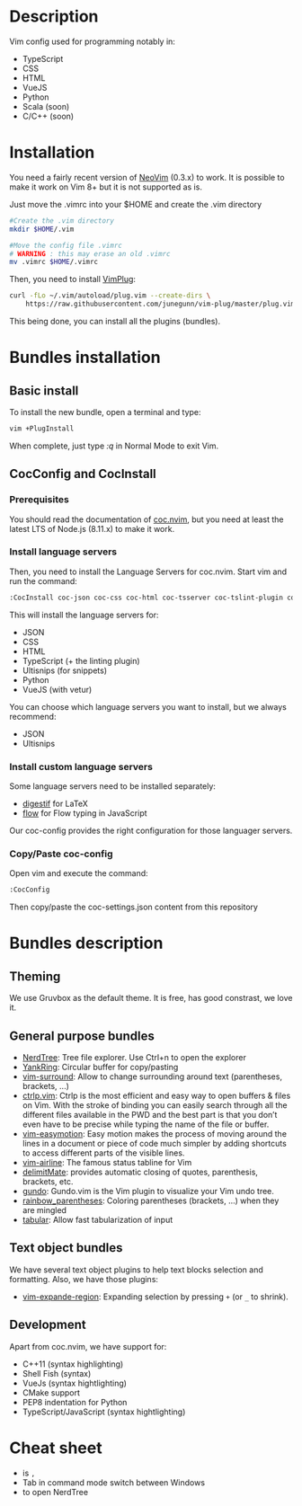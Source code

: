 # Description

Vim config used for programming notably in:

- TypeScript
- CSS
- HTML
- VueJS
- Python
- Scala (soon)
- C/C++ (soon)

# Installation

You need a fairly recent version of [NeoVim](https://github.com/neovim/neovim/wiki/Installing-Neovim) (0.3.x) to work. It is possible to make it work on Vim 8+ but it is not supported as is.


Just move the .vimrc into your $HOME and create the .vim directory

```bash
#Create the .vim directory
mkdir $HOME/.vim

#Move the config file .vimrc
# WARNING : this may erase an old .vimrc 
mv .vimrc $HOME/.vimrc
```

Then, you need to install [VimPlug](https://github.com/junegunn/vim-plug):

```bash
curl -fLo ~/.vim/autoload/plug.vim --create-dirs \
    https://raw.githubusercontent.com/junegunn/vim-plug/master/plug.vim
```

This being done, you can install all the plugins (bundles).

# Bundles installation

## Basic install

To install the new bundle, open a terminal and type:

```bash
vim +PlugInstall
```

When complete, just type *:q* in Normal Mode to exit Vim.

## CocConfig and CocInstall

### Prerequisites

You should read the documentation of [coc.nvim](https://github.com/neoclide/coc.nvim), but you need at least the latest LTS of Node.js (8.11.x) to make it work.

### Install language servers

Then, you need to install the Language Servers for coc.nvim. Start vim and run the 
command:

```bash
:CocInstall coc-json coc-css coc-html coc-tsserver coc-tslint-plugin coc-ultisnips coc-python coc-vetur
```

This will install the language servers for:

- JSON
- CSS
- HTML
- TypeScript (+ the linting plugin)
- Ultisnips (for snippets)
- Python
- VueJS (with vetur)

You can choose which language servers you want to install, but we always recommend:

- JSON
- Ultisnips

### Install custom language servers

Some language servers need to be installed separately:

- [digestif](https://github.com/astoff/digestif) for LaTeX
- [flow](https://github.com/facebook/flow) for Flow typing in JavaScript

Our coc-config provides the right configuration for those languager servers. 

### Copy/Paste coc-config

Open vim and execute the command:

```bash
:CocConfig
```

Then copy/paste the coc-settings.json content from this repository

# Bundles description

## Theming

We use Gruvbox as the default theme. It is free, has good constrast, we love it.

## General purpose bundles

- [NerdTree](https://github.com/scrooloose/nerdTree): Tree file explorer. Use Ctrl+n to open the explorer
- [YankRing](https://github.com/vim-scripts/YankRing.vim): Circular buffer for copy/pasting
- [vim-surround](https://github.com/tpope/vim-surround): Allow to change surrounding around text (parentheses, brackets, ...)
- [ctrlp.vim](https://github.com/ctrlpvim/ctrlp.vim): Ctrlp is the most efficient and easy way to open buffers & files on Vim. With the stroke of <C-p> binding you can easily search through all the different files available in the PWD and the best part is that you don’t even have to be precise while typing the name of the file or buffer.
- [vim-easymotion](https://github.com/easymotion/vim-easymotion): Easy motion makes the process of moving around the lines in a document or piece of code much simpler by adding shortcuts to access different parts of the visible lines.
- [vim-airline](https://github.com/bling/vim-airline): The famous status tabline for Vim
- [delimitMate](https://github.com/Raimondi/delimitMate): provides automatic closing of quotes, parenthesis, brackets, etc.
- [gundo](https://github.com/sjl/gundo.vim): Gundo.vim is the Vim plugin to visualize your Vim undo tree.
- [rainbow_parentheses](https://github.com/kien/rainbow_parentheses.vim): Coloring parentheses (brackets, ...) when they are mingled
- [tabular](https://github.com/godlygeek/tabular): Allow fast tabularization of input

## Text object bundles

We have several text object plugins to help text blocks selection and formatting. Also, we have those plugins:

- [vim-expande-region](https://github.com/terryma/vim-expand-region): Expanding selection by pressing `+` (or `_` to shrink).

## Development

Apart from coc.nvim, we have support for:

- C++11 (syntax highlighting)
- Shell Fish (syntax)
- VueJs (syntax hightlighting)
- CMake support
- PEP8 indentation for Python
- TypeScript/JavaScript (syntax hightlighting)

# Cheat sheet

- <Leader> is `,`
- Tab in command mode switch between Windows
- <C-n> to open NerdTree 

